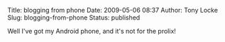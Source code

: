 Title: blogging from phone
Date: 2009-05-06 08:37
Author: Tony Locke
Slug: blogging-from-phone
Status: published

Well I've got my Android phone, and it's not for the prolix!
